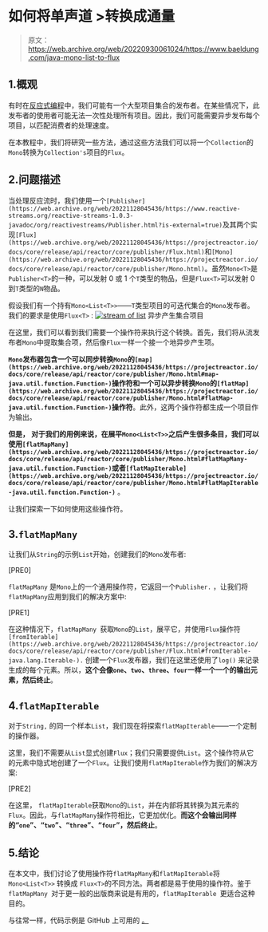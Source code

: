 # 如何将单声道 <list>>转换成通量</list>

> 原文：<https://web.archive.org/web/20220930061024/https://www.baeldung.com/java-mono-list-to-flux>

## 1.概观

有时在[反应式编程](/web/20221128045436/https://www.baeldung.com/reactor-core)中，我们可能有一个大型项目集合的发布者。在某些情况下，此发布者的使用者可能无法一次性处理所有项目。因此，我们可能需要异步发布每个项目，以匹配消费者的处理速度。

在本教程中，我们将研究一些方法，通过这些方法我们可以将一个`Collection`的`Mono`转换为`Collection's`项目的`Flux`。

## 2.问题描述

当处理反应流时，我们使用一个`[Publisher](https://web.archive.org/web/20221128045436/https://www.reactive-streams.org/reactive-streams-1.0.3-javadoc/org/reactivestreams/Publisher.html?is-external=true)`及其两个实现`[Flux](https://web.archive.org/web/20221128045436/https://projectreactor.io/docs/core/release/api/reactor/core/publisher/Flux.html)`和`[Mono](https://web.archive.org/web/20221128045436/https://projectreactor.io/docs/core/release/api/reactor/core/publisher/Mono.html)`。虽然`Mono<T>`是`Publisher<T>`的一种，可以发射 0 或 1 个`T`类型的物品，但是`Flux<T>`可以发射 0 到`T`类型的`N`物品。

假设我们有一个持有`Mono<List<T>>`——`T`类型项目的可迭代集合的`Mono`发布者。我们的要求是使用`Flux<T>` : [![stream of list](img/dc79e7746d80eb9cff7f7622a6a60a98.png)](/web/20221128045436/https://www.baeldung.com/wp-content/uploads/2021/05/stream-of-list.png) 异步产生集合项目

在这里，我们可以看到我们需要一个操作符来执行这个转换。首先，我们将从流发布者`Mono`中提取集合项，然后像`Flux`一样一个接一个地异步产生项。

**`Mono`发布器包含一个可以同步转换`Mono`的`[map](https://web.archive.org/web/20221128045436/https://projectreactor.io/docs/core/release/api/reactor/core/publisher/Mono.html#map-java.util.function.Function-)`操作符和一个可以异步转换`Mono`的`[flatMap](https://web.archive.org/web/20221128045436/https://projectreactor.io/docs/core/release/api/reactor/core/publisher/Mono.html#flatMap-java.util.function.Function-)`操作符**。此外，这两个操作符都生成一个项目作为输出。

**但是，** **对于我们的用例来说，在展平`Mono<List<T>>`之后产生很多条目，我们可以使用`[flatMapMany](https://web.archive.org/web/20221128045436/https://projectreactor.io/docs/core/release/api/reactor/core/publisher/Mono.html#flatMapMany-java.util.function.Function-)`或者`[flatMapIterable](https://web.archive.org/web/20221128045436/https://projectreactor.io/docs/core/release/api/reactor/core/publisher/Mono.html#flatMapIterable-java.util.function.Function-)`** 。

让我们探索一下如何使用这些操作符。

## 3.`flatMapMany`

让我们从`String`的示例`List`开始，创建我们的`Mono`发布者:

[PRE0]

`flatMapMany` 是`Mono`上的一个通用操作符，它返回一个`Publisher.` ，让我们将`flatMapMany`应用到我们的解决方案中:

[PRE1]

在这种情况下，`flatMapMany `获取`Mono`的`List`，展平它，并使用`Flux`操作符`[fromIterable](https://web.archive.org/web/20221128045436/https://projectreactor.io/docs/core/release/api/reactor/core/publisher/Flux.html#fromIterable-java.lang.Iterable-).` 创建一个`Flux`发布器，我们在这里还使用了`log()` 来记录生成的每个元素。所以，**这个会像`one`、`two`、`three`、`four`一样一个一个的输出元素，然后终止**。

## 4.`flatMapIterable`

对于`String,` 的同一个样本`List`，我们现在将探索`flatMapIterable`——一个定制的操作器。

这里，我们不需要从`List`显式创建`Flux`；我们只需要提供`List`。这个操作符从它的元素中隐式地创建了一个`Flux`。让我们使用`flatMapIterable`作为我们的解决方案:

[PRE2]

在这里， `flatMapIterable`获取`Mono`的`List`，并在内部将其转换为其元素的`Flux`。因此，与`flatMapMany`操作符相比，它更加优化。**而这个会输出同样的“`one`”、“`two`”、“`three`”、“`four`”，然后终止**。

## 5.结论

在本文中，我们讨论了使用操作符`flatMapMany`和`flatMapIterable`将`Mono<List<T>>` 转换成 `Flux<T>`的不同方法。两者都是易于使用的操作符。鉴于`flatMapMany `对于更一般的出版商来说是有用的，`flatMapIterable `更适合这种目的。

与往常一样，代码示例是 GitHub 上可用的 [。](https://web.archive.org/web/20221128045436/https://github.com/eugenp/tutorials/tree/master/reactor-core)